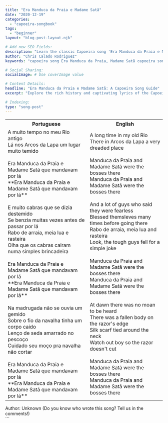 ```yaml
---
title: "Era Manduca da Praia e Madame Satã"
date: "2020-12-19"
categories:
  - "capoeira-songbook"
tags:
  - "beginner"
layout: "blog-post-layout.njk"

# Add new SEO Fields:
description: "Learn the classic Capoeira song 'Era Manduca da Praia e Madame Satã'! Lyrics, history, and cultural context explored in this guide."
author: "Chris Calado Rodriguez"
keywords: "capoeira song Era Manduca da Praia, Madame Satã capoeira song, capoeira lyrics beginner, history of capoeira songs, capoeira music tutorial, meaning of Era Manduca da Praia, capoeira songbook beginner, capoeira cultural heritage"

# Social Sharing:
socialImage: # Use coverImage value

# Content Details:
headline: "Era Manduca da Praia e Madame Satã: A Capoeira Song Guide"
excerpt: "Explore the rich history and captivating lyrics of the Capoeira song 'Era Manduca da Praia e Madame Satã', a vital piece of Capoeira's cultural tapestry."

# Indexing:
type: "song-post"
---
```



<table class="capoeira-table">
    <tr class="header-row">
        <th>Portuguese</th>
        <th>English</th>
    </tr>
    <tr>
        <td>A muito tempo no meu Rio antigo<br>
Lá nos Arcos da Lapa um lugar muito temido<br><br>
Era Manduca da Praia e Madame Satã que mandavam por lá<br>
**Era Manduca da Praia e Madame Satã que mandavam por lá**<br><br>
E muito cabras que se dizia destemido<br>
Se benzia muitas vezes antes de passar por lá<br>
Rabo de arraia, meia lua e rasteira<br>
Olha que os cabras cairam numa simples brincadeira<br><br>
Era Manduca da Praia e Madame Satã que mandavam por lá<br>
**Era Manduca da Praia e Madame Satã que mandavam por lá**<br><br>
Na madrugada não se ouvia um gemido<br>
Sobre o fio da navalha tinha um corpo caido<br>
Lenço de seda amarrado no pescoço<br>
Cuidado seu moço pra navalha não cortar<br><br>
Era Manduca da Praia e Madame Satã que mandavam por lá<br>
**Era Manduca da Praia e Madame Satã que mandavam por lá**</td>
        <td>A long time in my old Rio<br>
There in Arcos da Lapa a very dreaded place<br><br>
Manduca da Praia and Madame Satã were the bosses there<br>
Manduca da Praia and Madame Satã were the bosses there<br><br>
And a lot of guys who said they were fearless<br>
Blessed themsleves many times before going there<br>
Rabo de arraia, meia lua and rasteira<br>
Look, the tough guys fell for a simple joke<br><br>
Manduca da Praia and Madame Satã were the bosses there<br>
Manduca da Praia and Madame Satã were the bosses there<br><br>
At dawn there was no moan to be heard<br>
There was a fallen body on the razor's edge<br>
Silk scarf tied around the neck<br>
Watch out boy so the razor doesn't cut<br><br>
Manduca da Praia and Madame Satã were the bosses there<br>
Manduca da Praia and Madame Satã were the bosses there</td>
    </tr>
</table>
<figcaption>
Author: Unknown (Do you know who wrote this song? Tell us in the comments!)
</figcaption>
```